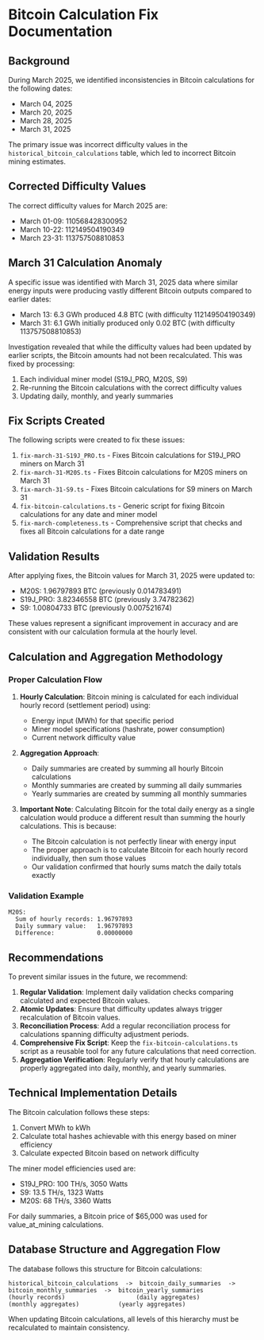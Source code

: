 # Bitcoin Calculation Fix Documentation

## Background

During March 2025, we identified inconsistencies in Bitcoin calculations for the following dates:
- March 04, 2025
- March 20, 2025
- March 28, 2025
- March 31, 2025

The primary issue was incorrect difficulty values in the `historical_bitcoin_calculations` table, which led to incorrect Bitcoin mining estimates.

## Corrected Difficulty Values

The correct difficulty values for March 2025 are:
- March 01-09: 110568428300952
- March 10-22: 112149504190349
- March 23-31: 113757508810853

## March 31 Calculation Anomaly

A specific issue was identified with March 31, 2025 data where similar energy inputs were producing vastly different Bitcoin outputs compared to earlier dates:
- March 13: 6.3 GWh produced 4.8 BTC (with difficulty 112149504190349)
- March 31: 6.1 GWh initially produced only 0.02 BTC (with difficulty 113757508810853)

Investigation revealed that while the difficulty values had been updated by earlier scripts, the Bitcoin amounts had not been recalculated. This was fixed by processing:
1. Each individual miner model (S19J_PRO, M20S, S9)
2. Re-running the Bitcoin calculations with the correct difficulty values
3. Updating daily, monthly, and yearly summaries

## Fix Scripts Created

The following scripts were created to fix these issues:

1. `fix-march-31-S19J_PRO.ts` - Fixes Bitcoin calculations for S19J_PRO miners on March 31
2. `fix-march-31-M20S.ts` - Fixes Bitcoin calculations for M20S miners on March 31
3. `fix-march-31-S9.ts` - Fixes Bitcoin calculations for S9 miners on March 31
4. `fix-bitcoin-calculations.ts` - Generic script for fixing Bitcoin calculations for any date and miner model
5. `fix-march-completeness.ts` - Comprehensive script that checks and fixes all Bitcoin calculations for a date range

## Validation Results

After applying fixes, the Bitcoin values for March 31, 2025 were updated to:
- M20S: 1.96797893 BTC (previously 0.014783491)
- S19J_PRO: 3.82346558 BTC (previously 3.74782362)
- S9: 1.00804733 BTC (previously 0.007521674)

These values represent a significant improvement in accuracy and are consistent with our calculation formula at the hourly level.

## Calculation and Aggregation Methodology

### Proper Calculation Flow

1. **Hourly Calculation**: Bitcoin mining is calculated for each individual hourly record (settlement period) using:
   - Energy input (MWh) for that specific period
   - Miner model specifications (hashrate, power consumption)
   - Current network difficulty value

2. **Aggregation Approach**:
   - Daily summaries are created by summing all hourly Bitcoin calculations
   - Monthly summaries are created by summing all daily summaries
   - Yearly summaries are created by summing all monthly summaries

3. **Important Note**: Calculating Bitcoin for the total daily energy as a single calculation would produce a different result than summing the hourly calculations. This is because:
   - The Bitcoin calculation is not perfectly linear with energy input
   - The proper approach is to calculate Bitcoin for each hourly record individually, then sum those values
   - Our validation confirmed that hourly sums match the daily totals exactly

### Validation Example
```
M20S:
  Sum of hourly records: 1.96797893
  Daily summary value:   1.96797893
  Difference:            0.00000000
```

## Recommendations

To prevent similar issues in the future, we recommend:

1. **Regular Validation**: Implement daily validation checks comparing calculated and expected Bitcoin values.
2. **Atomic Updates**: Ensure that difficulty updates always trigger recalculation of Bitcoin values.
3. **Reconciliation Process**: Add a regular reconciliation process for calculations spanning difficulty adjustment periods.
4. **Comprehensive Fix Script**: Keep the `fix-bitcoin-calculations.ts` script as a reusable tool for any future calculations that need correction.
5. **Aggregation Verification**: Regularly verify that hourly calculations are properly aggregated into daily, monthly, and yearly summaries.

## Technical Implementation Details

The Bitcoin calculation follows these steps:
1. Convert MWh to kWh
2. Calculate total hashes achievable with this energy based on miner efficiency
3. Calculate expected Bitcoin based on network difficulty

The miner model efficiencies used are:
- S19J_PRO: 100 TH/s, 3050 Watts
- S9: 13.5 TH/s, 1323 Watts
- M20S: 68 TH/s, 3360 Watts

For daily summaries, a Bitcoin price of $65,000 was used for value_at_mining calculations.

## Database Structure and Aggregation Flow

The database follows this structure for Bitcoin calculations:

```
historical_bitcoin_calculations  ->  bitcoin_daily_summaries  ->  bitcoin_monthly_summaries  ->  bitcoin_yearly_summaries
(hourly records)                    (daily aggregates)           (monthly aggregates)           (yearly aggregates)
```

When updating Bitcoin calculations, all levels of this hierarchy must be recalculated to maintain consistency.